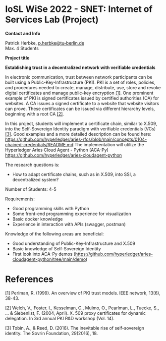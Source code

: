 # IoSL WiSe 2022 - SNET: Internet of Services Lab (Project)

**Contact and Info**

Patrick Herbke, p.herbke@tu-berlin.de \
Max. 4 Students 

**Project title**

**Establishing trust in a decentralized network with verifiable credentials**

In electronic communication, trust between network participants can be built using a Public-Key-Infrastructure (PKI). 
PKI is a set of roles, policies, and procedures needed to create, manage, distribute, use, store and revoke 
digital certificates and manage public-key encryption [[1]](#1).
One prominent example of PKI is signed certificates issued by certified authorities (CA) for websites.
A CA issues a signed certificate to a website that website visitors can prove. 
These certificates can be issued via different hierarchy levels, beginning with a root CA [[2]](#2).

In this project, students will implement a certificate chain, similar to X.509, into the Self-Sovereign Identity paradigm with verifiable credentials (VCs) [[3]](#3).
Good examples and a more detailed description can be found here: https://github.com/hyperledger/aries-rfcs/blob/main/concepts/0104-chained-credentials/README.md
The implementation will utilize the Hyperledger Aries Cloud Agent - Python (ACA-Py)
https://github.com/hyperledger/aries-cloudagent-python

The research questions is:
- How to adapt certificate chains, such as in X.509, into SSI, a decentralized system?

Number of Students: 4-5

Requirements:
- Good programming skills with Python
- Some front-end programming experience for visualization
- Basic docker knowledge
- Experience in interaction with APIs (swagger, postman)

Knowledge of the following areas are beneficial:
- Good understanding of Public-Key-Infrastructure and X.509
- Basic knowledge of Self-Sovereign Identity
- First look into ACA-Py demos 
(https://github.com/hyperledger/aries-cloudagent-python/tree/main/demo)

# References
<a id="1">[1]</a> 
Perlman, R. (1999). An overview of PKI trust models. IEEE network, 13(6), 38-43.

<a id="2">[2]</a> 
Welch, V., Foster, I., Kesselman, C., Mulmo, O., Pearlman, L., Tuecke, S., ... & Siebenlist, F. (2004, April). X. 509 proxy certificates for dynamic delegation. In 3rd annual PKI R&D workshop (Vol. 14).

<a id="3">[3]</a>
Tobin, A., & Reed, D. (2016). The inevitable rise of self-sovereign identity. The Sovrin Foundation, 29(2016), 18.
